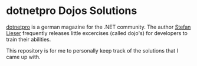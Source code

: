 # dotnetpro Dojos Solutions

[dotnetpro](https://www.dotnetpro.de/) is a german magazine for the .NET community. The author [Stefan Lieser](https://www.dotnetpro.de/autor/stefan-lieser-1083032.html) frequently releases little excercises (called dojo's) for developers to train their abilities.  
  
This repository is for me to personally keep track of the solutions that I came up with.
